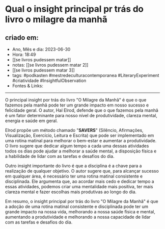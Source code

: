 # Qual o insight principal pr trás do livro o milagre da manhã

## criado em: 
-  Ano, Mês e dia: 2023-06-30
- Hora: 18:49
- [[se livros pudessem matar]]
- notas: [[se livros pudessem matar 2]]
- [[se livros pudessem matar 3]]
- tags: #podkasten #mestredeculturacontemporanea #LiteraryExperiment #criatividade #InsightfulObservation 
- Fontes & Links: 
---


O principal insight por trás do livro "O Milagre da Manhã" é que o que fazemos pela manhã pode ter um grande impacto em nosso sucesso e felicidade geral. O autor, Hal Elrod, defende que o que fazemos pela manhã é um fator determinante para nosso nível de produtividade, clareza mental, energia e saúde em geral.

Elrod propõe um método chamado "**SAVERS**" (Silêncio, Afirmações, Visualização, Exercício, Leitura e Escrita) que pode ser implementado em uma rotina matinal para melhorar o bem-estar e aumentar a produtividade. O livro sugere que dedicar algum tempo a cada uma dessas atividades todos os dias pode ajudar a melhorar a saúde mental, a disposição física e a habilidade de lidar com as tarefas e desafios do dia.

Outro insight importante do livro é que a disciplina é a chave para a realização de qualquer objetivo. O autor sugere que, para alcançar sucesso em qualquer área, é necessário ter uma rotina matinal consistente e disciplinada. Ele argumenta que, ao acordar mais cedo e dedicar tempo a essas atividades, podemos criar uma mentalidade mais positiva, ter mais clareza mental e fazer escolhas mais produtivas ao longo do dia.

Em resumo, o insight principal por trás do livro "O Milagre da Manhã" é que a adoção de uma rotina matinal consistente e disciplinada pode ter um grande impacto na nossa vida, melhorando a nossa saúde física e mental, aumentando a produtividade e melhorando a nossa capacidade de lidar com as tarefas e desafios do dia.
